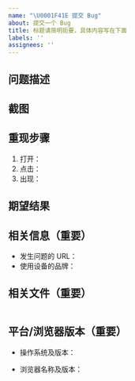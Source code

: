 ```yaml
---
name: "\U0001F41E 提交 Bug"
about: 提交一个 Bug
title: 标题请简明扼要，具体内容写在下面
labels: ''
assignees: ''
---
```

<!-- 提问之前请先在 issue 搜索一下，看看是否已经有提过相关的问题了，请勿重复提交类似问题！-->

<!-- 请按照下面的模板填写，以便更好的帮助你解决问题，不遵循模版，issue 将会被直接关闭。-->

## 问题描述

## 截图
<!-- 请提供相关界面的截图或浏览器开发者工具报错截图 -->

## 重现步骤
1. 打开：
2. 点击：
3. 出现：

## 期望结果

## 相关信息（重要）
- 发生问题的 URL：
- 使用设备的品牌：
  <!-- 对应项目 URL 中的 projectId -->

## 相关文件（重要）
<!-- 图标上传失败请在这里上传对应的 SVG 文件或 SVG 代码（iconfont 目前不支持 SVG 中包含**渐变、滤镜、位图**，会提示上传错误） -->
<!-- 字体在页面中显示有问题请上传对应的字体文件（`ttt/woff/woff2`) -->

<!-- 请将 SVG 代码粘贴到这里-->
```svg

```

## 平台/浏览器版本（重要）
- 操作系统及版本：
<!-- 例如 macOS 10.14.5 -->
- 浏览器名称及版本：
<!-- 例如 Google Chrome 89.0.4389.82 -->
